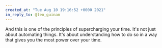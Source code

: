 ```yaml
---
created_at: "Tue Aug 10 19:16:52 +0000 2021"
in_reply_to: @leo_guinan
---
```


And this is one of the principles of supercharging your time. It's not just about automating things. It's about understanding how to do so in a way that gives you the most power over your time.